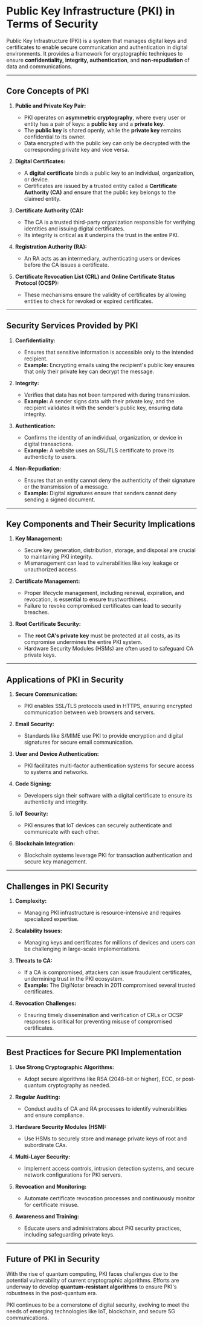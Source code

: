 # Public Key Infrastructure (PKI) in Terms of Security

Public Key Infrastructure (PKI) is a system that manages digital keys and certificates to enable secure communication and authentication in digital environments. It provides a framework for cryptographic techniques to ensure **confidentiality, integrity, authentication**, and **non-repudiation** of data and communications.

---

## Core Concepts of PKI

1. **Public and Private Key Pair:**
    - PKI operates on **asymmetric cryptography**, where every user or entity has a pair of keys: a **public key** and a **private key**.
    - The **public key** is shared openly, while the **private key** remains confidential to its owner.
    - Data encrypted with the public key can only be decrypted with the corresponding private key and vice versa.

2. **Digital Certificates:**
    - A **digital certificate** binds a public key to an individual, organization, or device.
    - Certificates are issued by a trusted entity called a **Certificate Authority (CA)** and ensure that the public key belongs to the claimed entity.

3. **Certificate Authority (CA):**
    - The CA is a trusted third-party organization responsible for verifying identities and issuing digital certificates.
    - Its integrity is critical as it underpins the trust in the entire PKI.

4. **Registration Authority (RA):**
    - An RA acts as an intermediary, authenticating users or devices before the CA issues a certificate.

5. **Certificate Revocation List (CRL) and Online Certificate Status Protocol (OCSP):**
    - These mechanisms ensure the validity of certificates by allowing entities to check for revoked or expired certificates.

---

## Security Services Provided by PKI

1. **Confidentiality:**
    - Ensures that sensitive information is accessible only to the intended recipient.
    - **Example:** Encrypting emails using the recipient's public key ensures that only their private key can decrypt the message.

2. **Integrity:**
    - Verifies that data has not been tampered with during transmission.
    - **Example:** A sender signs data with their private key, and the recipient validates it with the sender's public key, ensuring data integrity.

3. **Authentication:**
    - Confirms the identity of an individual, organization, or device in digital transactions.
    - **Example:** A website uses an SSL/TLS certificate to prove its authenticity to users.

4. **Non-Repudiation:**
    - Ensures that an entity cannot deny the authenticity of their signature or the transmission of a message.
    - **Example:** Digital signatures ensure that senders cannot deny sending a signed document.

---

## Key Components and Their Security Implications

1. **Key Management:**
    - Secure key generation, distribution, storage, and disposal are crucial to maintaining PKI integrity.
    - Mismanagement can lead to vulnerabilities like key leakage or unauthorized access.

2. **Certificate Management:**
    - Proper lifecycle management, including renewal, expiration, and revocation, is essential to ensure trustworthiness.
    - Failure to revoke compromised certificates can lead to security breaches.

3. **Root Certificate Security:**
    - The **root CA's private key** must be protected at all costs, as its compromise undermines the entire PKI system.
    - Hardware Security Modules (HSMs) are often used to safeguard CA private keys.

---

## Applications of PKI in Security

1. **Secure Communication:**
    - PKI enables SSL/TLS protocols used in HTTPS, ensuring encrypted communication between web browsers and servers.

2. **Email Security:**
    - Standards like S/MIME use PKI to provide encryption and digital signatures for secure email communication.

3. **User and Device Authentication:**
    - PKI facilitates multi-factor authentication systems for secure access to systems and networks.

4. **Code Signing:**
    - Developers sign their software with a digital certificate to ensure its authenticity and integrity.

5. **IoT Security:**
    - PKI ensures that IoT devices can securely authenticate and communicate with each other.

6. **Blockchain Integration:**
    - Blockchain systems leverage PKI for transaction authentication and secure key management.

---

## Challenges in PKI Security

1. **Complexity:**
    - Managing PKI infrastructure is resource-intensive and requires specialized expertise.

2. **Scalability Issues:**
    - Managing keys and certificates for millions of devices and users can be challenging in large-scale implementations.

3. **Threats to CA:**
    - If a CA is compromised, attackers can issue fraudulent certificates, undermining trust in the PKI ecosystem.
    - **Example:** The DigiNotar breach in 2011 compromised several trusted certificates.

4. **Revocation Challenges:**
    - Ensuring timely dissemination and verification of CRLs or OCSP responses is critical for preventing misuse of compromised certificates.

---

## Best Practices for Secure PKI Implementation

1. **Use Strong Cryptographic Algorithms:**
    - Adopt secure algorithms like RSA (2048-bit or higher), ECC, or post-quantum cryptography as needed.

2. **Regular Auditing:**
    - Conduct audits of CA and RA processes to identify vulnerabilities and ensure compliance.

3. **Hardware Security Modules (HSM):**
    - Use HSMs to securely store and manage private keys of root and subordinate CAs.

4. **Multi-Layer Security:**
    - Implement access controls, intrusion detection systems, and secure network configurations for PKI servers.

5. **Revocation and Monitoring:**
    - Automate certificate revocation processes and continuously monitor for certificate misuse.

6. **Awareness and Training:**
    - Educate users and administrators about PKI security practices, including safeguarding private keys.

---

## Future of PKI in Security

With the rise of quantum computing, PKI faces challenges due to the potential vulnerability of current cryptographic algorithms. Efforts are underway to develop **quantum-resistant algorithms** to ensure PKI's robustness in the post-quantum era.

PKI continues to be a cornerstone of digital security, evolving to meet the needs of emerging technologies like IoT, blockchain, and secure 5G communications.
